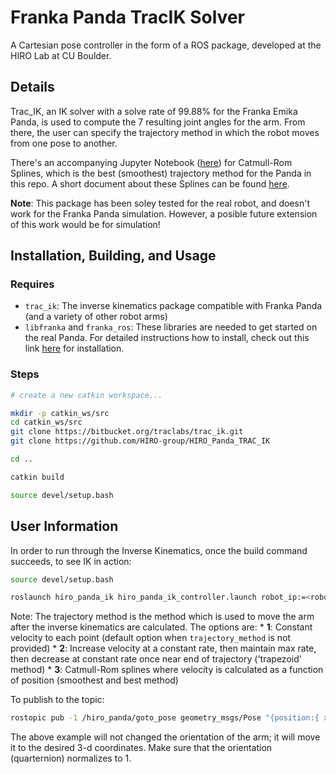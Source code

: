 # Franka Panda TracIK Solver

A Cartesian pose controller in the form of a ROS package, developed at the HIRO Lab at CU Boulder.


## Details

Trac_IK, an IK solver with a solve rate of 99.88% for the Franka Emika Panda, is used to compute the 7 resulting joint angles for the arm. From there, the user can specify the trajectory method in which the robot moves from one pose to another.

There's an accompanying Jupyter Notebook ([here](src/splines.ipynb)) for Catmull-Rom Splines, which is the best (smoothest) trajectory method for the Panda in this repo. A short document about these Splines can be found [here](http://www.cs.cmu.edu/~462/www/projects/assn2/assn2/catmullRom.pdf).


**Note**: This package has been soley tested for the real robot, and doesn't work for the Franka Panda simulation. However, a posible future extension of this work would be for simulation!

## Installation, Building, and Usage

### Requires

* `trac_ik`: The inverse kinematics package compatible with Franka Panda (and a variety of other robot arms)
* `libfranka` and `franka_ros`: These libraries are needed to get started on the real Panda. For detailed instructions how to install, check out this link [here](https://frankaemika.github.io/docs/installation_linux.html) for installation.


### Steps

```sh
# create a new catkin workspace...

mkdir -p catkin_ws/src
cd catkin_ws/src
git clone https://bitbucket.org/traclabs/trac_ik.git
git clone https://github.com/HIRO-group/HIRO_Panda_TRAC_IK

cd ..

catkin build

source devel/setup.bash
```

## User Information

In order to run through the Inverse Kinematics, once the build command succeeds, to see IK in action:


```sh
source devel/setup.bash
```


```sh
roslaunch hiro_panda_ik hiro_panda_ik_controller.launch robot_ip:=<robot-url> trajectory_method:=<1,2,3 or 4>
```

Note: The trajectory method is the method which is used to move the arm after the inverse kinematics are calculated. The options are:
    * **1**: Constant velocity to each point (default option when `trajectory_method` is not provided)
    * **2**: Increase velocity at a constant rate, then maintain max rate, then decrease at constant rate once near end of trajectory ('trapezoid' method)
    * **3**: Catmull-Rom splines where velocity is calculated as a function of position (smoothest and best method)

To publish to the topic: 
```sh
rostopic pub -1 /hiro_panda/goto_pose geometry_msgs/Pose "{position:{ x: 0.4, y: 0.4, z: 0.5}, orientation:{ x: 0.0, y: 0.0, z: 0.0, w: 1.0}}"
```

The above example will not changed the orientation of the arm; it will move it to the desired 3-d coordinates. Make sure that the orientation (quarternion) normalizes to 1.
